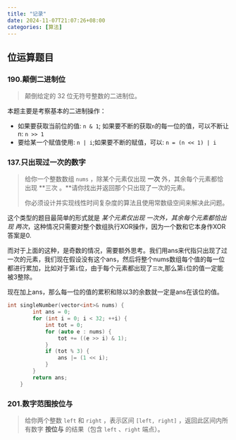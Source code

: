 ```yaml
---
title: "记录"
date: 2024-11-07T21:07:26+08:00
categories: [算法]
---
```


## 位运算题目

### 190.颠倒二进制位

> 颠倒给定的 32 位无符号整数的二进制位。

本题主要是考察基本的二进制操作：

+ 如果要获取当前位的值: `n & 1`; 如果要不断的获取`n`的每一位的值，可以不断让n: `n >> 1`
+ 要给某一个赋值使用: `n | i`;如果要不断的赋值，可以: `n = (n << 1) | i`

### 137.只出现过一次的数字

> 给你一个整数数组 `nums` ，除某个元素仅出现 **一次** 外，其余每个元素都恰出现 **三次 。**请你找出并返回那个只出现了一次的元素。
>
> 你必须设计并实现线性时间复杂度的算法且使用常数级空间来解决此问题。

这个类型的题目最简单的形式就是 *某个元素仅出现 一次外，其余每个元素都恰出现 两次*，这种情况只需要对整个数组执行XOR操作，因为一个数和它本身作XOR答案是0.

而对于上面的这种，是奇数的情况，需要额外思考。我们用ans来代指只出现了过一次的元素，我们现在假设没有这个ans，然后将整个nums数组每个值的每一位都进行累加，比如对于第`i`位，由于每个元素都出现了`三次`,那么第`i`位的值一定能被3整除。

现在加上ans，那么每一位的值的累积和除以3的余数就一定是ans在该位的值。

```c++
int singleNumber(vector<int>& nums) {
        int ans = 0;
        for (int i = 0; i < 32; ++i) {
            int tot = 0;
            for (auto e : nums) {
                tot += ((e >> i) & 1);
            }
            if (tot % 3) {
                ans |= (1 << i);
            }
        }
        return ans;
    }
```

### 201.数字范围按位与

> 给你两个整数 `left` 和 `right` ，表示区间 `[left, right]` ，返回此区间内所有数字 **按位与** 的结果（包含 `left` 、`right` 端点）。
